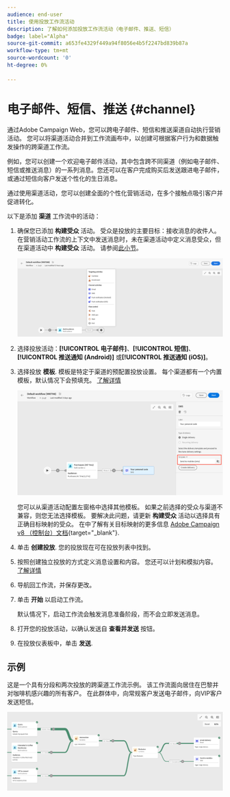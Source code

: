 ```yaml
---
audience: end-user
title: 使用投放工作流活动
description: 了解如何添加投放工作流活动（电子邮件、推送、短信）
badge: label="Alpha"
source-git-commit: a653fe4329f449a94f8056e4b5f2247bd839b87a
workflow-type: tm+mt
source-wordcount: '0'
ht-degree: 0%

---
```



# 电子邮件、短信、推送 {#channel}

通过Adobe Campaign Web，您可以跨电子邮件、短信和推送渠道自动执行营销活动。 您可以将渠道活动合并到工作流画布中，以创建可根据客户行为和数据触发操作的跨渠道工作流。

例如，您可以创建一个欢迎电子邮件活动，其中包含跨不同渠道（例如电子邮件、短信或推送消息）的一系列消息。您还可以在客户完成购买后发送跟进电子邮件，或通过短信向客户发送个性化的生日消息。

通过使用渠道活动，您可以创建全面的个性化营销活动，在多个接触点吸引客户并促进转化。

以下是添加 **渠道** 工作流中的活动：

1. 确保您已添加 **构建受众** 活动。 受众是投放的主要目标：接收消息的收件人。 在营销活动工作流的上下文中发送消息时，未在渠道活动中定义消息受众，但在渠道活动中 **构建受众** 活动。 请参阅[此小节](build-audience.md)。

   ![](../../msg/assets/add-delivery-in-wf.png)

1. 选择投放活动：**[!UICONTROL 电子邮件]**、**[!UICONTROL 短信]**、**[!UICONTROL 推送通知 (Android)]** 或&#x200B;**[!UICONTROL 推送通知 (iOS)]**。

1. 选择投放 **模板**. 模板是特定于渠道的预配置投放设置。 每个渠道都有一个内置模板，默认情况下会预填充。 [了解详情](../../msg/delivery-template.md)

   ![](../assets/delivery-activity-in-wf.png)


   您可以从渠道活动配置左窗格中选择其他模板。 如果之前选择的受众与渠道不兼容，则您无法选择模板。 要解决此问题，请更新 **构建受众** 活动以选择具有正确目标映射的受众。 在中了解有关目标映射的更多信息 [Adobe Campaign v8 （控制台）文档](https://experienceleague.adobe.com/docs/campaign/campaign-v8/audience/add-profiles/target-mappings.html){target="_blank"}.

1. 单击 **创建投放**. 您的投放现在可在投放列表中找到。

1. 按照创建独立投放的方式定义消息设置和内容。 您还可以计划和模拟内容。 [了解详情](../../msg/gs-messages.md)

1. 导航回工作流，并保存更改。

1. 单击 **开始** 以启动工作流。

   默认情况下，启动工作流会触发消息准备阶段，而不会立即发送消息。

1. 打开您的投放活动，以确认发送自 **查看并发送** 按钮。

1. 在投放仪表板中，单击 **发送**.

## 示例

这是一个具有分段和两次投放的跨渠道工作流示例。 该工作流面向居住在巴黎并对咖啡机感兴趣的所有客户。 在此群体中，向常规客户发送电子邮件，向VIP客户发送短信。

![](../assets/workflow-channel-example.png)
<!--
description, which use case you can perform (common other activities that you can link before of after the activity)

how to add and configure the activity

example of a configured activity within a workflow
The Email delivery activity allows you to configure the sending an email in a workflow. 

-->



<!-- Scheduled emails available?

This can be a single send email and sent just once, or it can be a recurring email.
* Single send emails are standard emails, sent once.
* Recurring emails allow you to send the same email multiple times to different targets over a defined period. You can aggregate the deliveries per period in order to get reports that correspond to your needs.

When linked to a scheduler, you can define recurring emails.
Email recipients are defined upstream of the activity in the same workflow, via an Audience targeting activity.

-->


<!--The message preparation is triggered according to the workflow execution parameters. From the message dashboard, you can select whether to request or not a manual confirmation to send the message (required by default). You can start the workflow manually or place a scheduler activity in the workflow to automate execution.-->
